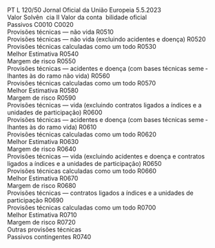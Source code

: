 PT  L 120/50 Jornal Oficial da União Europeia 5.5.2023  
Valor Solvên ­
cia II  Valor da conta ­
bilidade oficial  
Passivos  C0010  C0020  
Provisões técnicas — não vida  R0510  
Provisões técnicas — não vida (excluindo acidentes e doença)  R0520  
Provisões técnicas calculadas como um todo  R0530  
Melhor Estimativa  R0540  
Margem de risco  R0550  
Provisões técnicas — acidentes e doença (com bases técnicas seme ­
lhantes às do ramo não vida)  R0560  
Provisões técnicas calculadas como um todo  R0570  
Melhor Estimativa  R0580  
Margem de risco  R0590  
Provisões técnicas — vida (excluindo contratos ligados a índices e a 
unidades de participação)  R0600  
Provisões técnicas — acidentes e doença (com bases técnicas seme ­
lhantes às do ramo vida)  R0610  
Provisões técnicas calculadas como um todo  R0620  
Melhor Estimativa  R0630  
Margem de risco  R0640  
Provisões técnicas — vida (excluindo acidentes e doença e contratos 
ligados a índices e a unidades de participação)  R0650  
Provisões técnicas calculadas como um todo  R0660  
Melhor Estimativa  R0670  
Margem de risco  R0680  
Provisões técnicas — contratos ligados a índices e a unidades de 
participação  R0690  
Provisões técnicas calculadas como um todo  R0700  
Melhor Estimativa  R0710  
Margem de risco  R0720  
Outras provisões técnicas  
Passivos contingentes  R0740